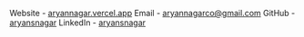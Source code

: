 Website - [aryannagar.vercel.app](https://aryannagar.vercel.app/) Email - [aryannagarco@gmail.com](mailto:aryannagarco@gmail.com) GitHub - [aryansnagar](https://github.com/aryansnagar) LinkedIn - [aryansnagar](https://www.linkedin.com/in/aryansnagar/)
